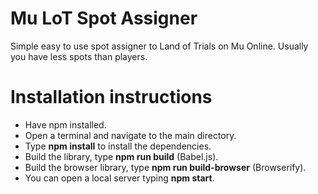 # Mu LoT Spot Assigner
Simple easy to use spot assigner to Land of Trials on Mu Online. Usually you have less spots than players.

# Installation instructions

- Have npm installed.
- Open a terminal and navigate to the main directory.
- Type **npm install** to install the dependencies.
- Build the library, type **npm run build** (Babel.js).
- Build the browser library, type **npm run build-browser** (Browserify).
- You can open a local server typing **npm start**.
